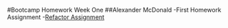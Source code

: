 #Bootcamp Homework Week One
##Alexander McDonald
-First Homework Assignment
-[Refactor Assignment](https://github.com/acm4219/Bootcamp-Homework-Week-One/tree/master/02-Homework)
